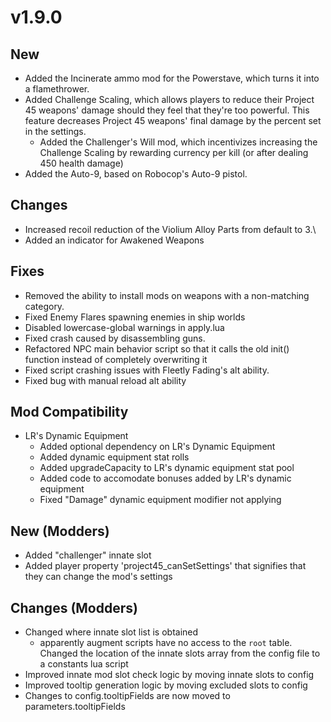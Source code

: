 # v1.9.0
## New
- Added the Incinerate ammo mod for the Powerstave, which turns it into a flamethrower.
- Added Challenge Scaling, which allows players to reduce their Project 45 weapons' damage should they feel that they're too powerful. This feature decreases Project 45 weapons' final damage by the percent set in the settings.
  - Added the Challenger's Will mod, which incentivizes increasing the Challenge Scaling by rewarding currency per kill (or after dealing 450 health damage)
- Added the Auto-9, based on Robocop's Auto-9 pistol.


## Changes
- Increased recoil reduction of the Violium Alloy Parts from default to 3.\
- Added an indicator for Awakened Weapons

## Fixes
- Removed the ability to install mods on weapons with a non-matching category.
- Fixed Enemy Flares spawning enemies in ship worlds
- Disabled lowercase-global warnings in apply.lua
- Fixed crash caused by disassembling guns.
- Refactored NPC main behavior script so that it calls the old init() function instead of completely overwriting it
- Fixed script crashing issues with Fleetly Fading's alt ability.
- Fixed bug with manual reload alt ability

## Mod Compatibility
- LR's Dynamic Equipment
  - Added optional dependency on LR's Dynamic Equipment
  - Added dynamic equipment stat rolls
  - Added upgradeCapacity to LR's dynamic equipment stat pool
  - Added code to accomodate bonuses added by LR's dynamic equipment
  - Fixed "Damage" dynamic equipment modifier not applying
  
## New (Modders)
- Added "challenger" innate slot
- Added player property 'project45_canSetSettings' that signifies that they can change the mod's settings

## Changes (Modders)
- Changed where innate slot list is obtained
  - apparently augment scripts have no access to the `root` table. Changed the location of the innate slots array from the config file to a constants lua script
- Improved innate mod slot check logic by moving innate slots to config
- Improved tooltip generation logic by moving excluded slots to config
- Changes to config.tooltipFields are now moved to parameters.tooltipFields
